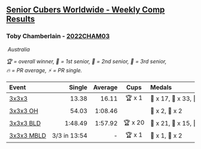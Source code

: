 <style>table {white-space: nowrap;}</style>
<link rel="stylesheet" type="text/css" href="/scw-comp/css/flags.css" />

## [Senior Cubers Worldwide - Weekly Comp Results](/scw-comp/results/)
### Toby Chamberlain - [2022CHAM03](https://www.worldcubeassociation.org/persons/2022CHAM03)

<i class="flag flag-AU" />&nbsp;Australia

<span style="white-space: nowrap;">🏆 = overall winner</span>, <span style="white-space: nowrap;">🥇 = 1st senior</span>, <span style="white-space: nowrap;">🥈 = 2nd senior</span>, <span style="white-space: nowrap;">🥉 = 3rd senior</span>, <span style="white-space: nowrap;">🔥 = PR average</span>, <span style="white-space: nowrap;">⚡ = PR single</span>.

| Event | Single | Average | Cups | Medals | Achievements|
| :-- | --: | --: | :--: | :-- | :-- |
| [3x3x3](333.md) | 13.38 | 16.11 | 🏆 x 1 | 🥇 x 17, 🥈 x 33, 🥉 x 24 | 🔥 x 16, ⚡ x 13 |
| [3x3x3 OH](333oh.md) | 54.03 | 1:08.46 |  | 🥈 x 2, 🥉 x 2 | 🔥 x 2, ⚡ x 1 |
| [3x3x3 BLD](333bf.md) | 1:48.49 | 1:57.92 | 🏆 x 20 | 🥇 x 21, 🥈 x 15, 🥉 x 5 | 🔥 x 3, ⚡ x 9 |
| [3x3x3 MBLD](333mbf.md) | 3/3 in 13:54 | - | 🏆 x 1 | 🥇 x 1, 🥉 x 2 | ⚡ x 3 |

<!-- Global site tag (gtag.js) - Google Analytics -->
<script async src="https://www.googletagmanager.com/gtag/js?id=UA-86348435-3"></script>
<script>window.dataLayer = window.dataLayer || []; function gtag() {dataLayer.push(arguments);} gtag('js', new Date()); gtag('config', 'UA-86348435-3');</script>
